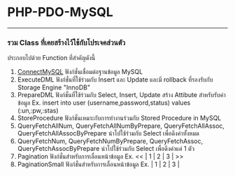 # PHP-PDO-MySQL
<hr>
<h3>รวม Class ที่เคยสร้างไว้ใช้กับโปรเจคส่วนตัว</h3>
ประกอบไปด้วย Function ที่สำคัญดังนี้
<ol>
  <li><a href="">ConnectMySQL</a> ฟังก์ชั่นเชื่อมต่อฐานข้อมูล MySQL</li>
  <li>ExecuteDML ฟังก์ชั่นที่ใช้ร่วมกับ Insert และ Update และมี rollback ที่รองรับกับ Storage Engine "InnoDB"</li>  
  <li>PrepareDML ฟังก์ชั่นที่ใช้ร่วมกับ Select, Insert, Update สร้าง Attibute สำหรับรับค่าข้อมูล Ex. insert into user (username,password,status) values (:un,:pw,:stas)</li>
  <li>StoreProcedure ฟังก์ชั่นเหมาะกับการทำงานร่วมกับ Stored Procedure in MySQL</li>
  <li>QueryFetchAllNum, QueryFetchAllNumByPrepare, QueryFetchAllAssoc, QueryFetchAllAssocByPrepare นำไปใช้ร่วมกับ Select เพื่อดึงค่าทั้งหมด</li>
  <li>QueryFetchNum, QueryFetchNumByPrepare, QueryFetchAssoc, QueryFetchAssocByPrepare นำไปใช้ร่วมกับ Select เพื่อดึงค่าแค่ 1 ตัว</li>
  <li>Pagination ฟังก์ชั่นสำหรับการเลื่อนหน้าข้อมูล Ex. << | 1 | 2 | 3 | >> </li>
  <li>PaginationSmall ฟังก์ชั่นสำหรับการเลื่อนหน้าข้อมูล Ex. | 1 | 2 | 3 | </li>
</ol>
